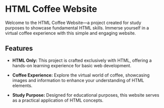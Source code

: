 # HTML Coffee Website

Welcome to the HTML Coffee Website—a project created for study purposes to showcase fundamental HTML skills. Immerse yourself in a virtual coffee experience with this simple and engaging website.

## Features

- **HTML Only:** This project is crafted exclusively with HTML, offering a hands-on learning experience for basic web development.

- **Coffee Experience:** Explore the virtual world of coffee, showcasing images and information to enhance your understanding of HTML elements.

- **Study Purpose:** Designed for educational purposes, this website serves as a practical application of HTML concepts.
